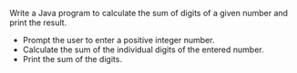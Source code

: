 Write a Java program to calculate the sum of digits of a given number and print the result.
- Prompt the user to enter a positive integer number.
- Calculate the sum of the individual digits of the entered number.
- Print the sum of the digits.